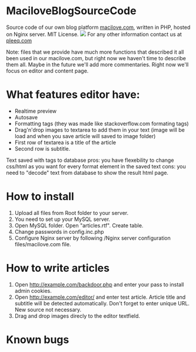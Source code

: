 # MaciloveBlogSourceCode

Source code of our own blog platform <a href="http://macilove.com" target="_blank">macilove.com</a>, written in PHP, hosted on Nginx server. MIT License.
<img src="http://pleeq.com/github/macilove.jpg">
For any other information contact us at <a href="http://pleeq.com" target="_blank">pleeq.com</a>

Note: files that we provide have much more functions that described it all been used in our macilove.com, but right now we haven't time to describe them all. Maybe in the future we'll add more commentaries. 
Right now we'll focus on editor and content page.

# What features editor have:
* Realtime preview
* Autosave
* Formatting tags (they was made like stackoverflow.com formating tags)
* Drag'n'drop images to textarea to add them in your text (image will be load and when you save article will saved to image folder)
* First row of textarea is a title of the article
* Second row is subtitle.

Text saved with tags to database 
pros: you have flexebility to change css/html as you want for every format element in the saved text 
cons: you need to "decode" text from database to show the result html page.


# How to install
1. Upload all files from Root folder to your server.
2. You need to set up your MySQL server.
3. Open MySQL folder. Open "articles.rtf". Create table.
2. Change passwords in config.inc.php
4. Configure Nginx server by following /Nginx server configuration files/macilove.com file.

# How to write articles
1. Open http://example.com/backdoor.php and enter your pass to install admin cookies.
2. Open http://example.com/editor/ and enter test article. Article title and subtitle will be detected automatically. Don't forget to enter unique URL. New source not necessary.
3. Drag and drop images direcly to the editor textfield.

# Known bugs

